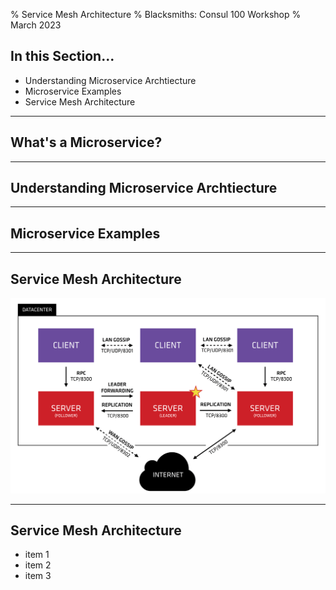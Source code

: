 % Service Mesh Architecture
% Blacksmiths: Consul 100 Workshop
% March 2023


## In this Section... 
- Understanding Microservice Archtiecture
- Microservice Examples
- Service Mesh Architecture

---
## What's a Microservice?

---
## Understanding Microservice Archtiecture

---
## Microservice Examples

---

## Service Mesh Architecture 

[![Consul Arch](../images/consul-arch.png 'Consul deployment architecture')](https://developer.hashicorp.com/consul/tutorials/certification-associate-tutorials/deployment-guide)

---
## Service Mesh Architecture
- item 1
- item 2
- item 3


